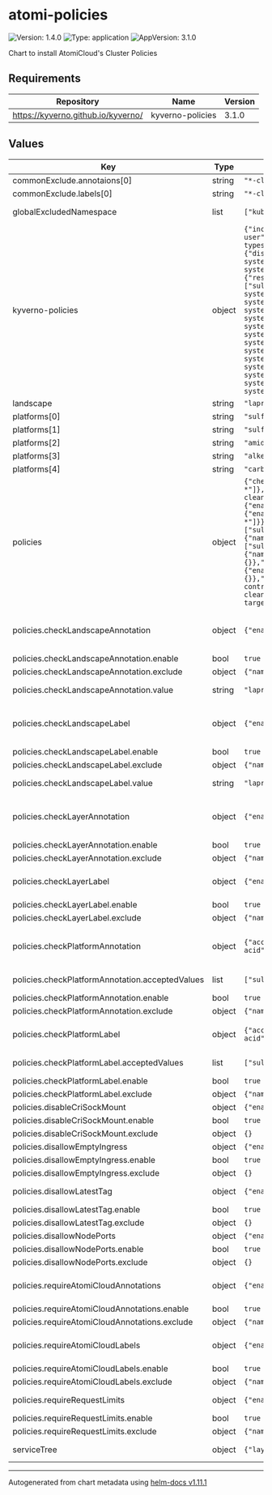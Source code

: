 # atomi-policies

![Version: 1.4.0](https://img.shields.io/badge/Version-1.4.0-informational?style=flat-square) ![Type: application](https://img.shields.io/badge/Type-application-informational?style=flat-square) ![AppVersion: 3.1.0](https://img.shields.io/badge/AppVersion-3.1.0-informational?style=flat-square)

Chart to install AtomiCloud's Cluster Policies

## Requirements

| Repository | Name | Version |
|------------|------|---------|
| https://kyverno.github.io/kyverno/ | kyverno-policies | 3.1.0 |

## Values

| Key | Type | Default | Description |
|-----|------|---------|-------------|
| commonExclude.annotaions[0] | string | `"*-cleanup-controller-*"` |  |
| commonExclude.labels[0] | string | `"*-cleanup-controller-*"` |  |
| globalExcludedNamespace | list | `["kube-system"]` | Namespace to exclude globally |
| kyverno-policies | object | `{"includeRestrictedPolicies":["disallow-privilege-escalation","require-run-as-non-root-user","require-run-as-nonroot","restrict-volume-types"],"podSecuritySeverity":"medium","podSecurityStandard":"baseline","policyExclude":{"disallow-capabilities":{"any":[{"resources":{"namespaces":["kube-system"]}}]},"disallow-host-namespaces":{"any":[{"resources":{"namespaces":["kube-system"]}}]},"disallow-host-path":{"any":[{"resources":{"namespaces":["kube-system"]}},{"resources":{"names":["*-container-logs-collector*"],"namespaces":["sulfoxide"]}}]},"disallow-host-ports":{"any":[{"resources":{"namespaces":["kube-system"]}}]},"disallow-host-process":{"any":[{"resources":{"namespaces":["kube-system"]}}]},"disallow-privilege-escalation":{"any":[{"resources":{"namespaces":["kube-system"]}}]},"disallow-privileged-containers":{"any":[{"resources":{"namespaces":["kube-system"]}}]},"disallow-proc-mount":{"any":[{"resources":{"namespaces":["kube-system"]}}]},"disallow-selinux":{"any":[{"resources":{"namespaces":["kube-system"]}}]},"require-run-as-non-root-user":{"any":[{"resources":{"namespaces":["kube-system"]}}]},"require-run-as-nonroot":{"any":[{"resources":{"namespaces":["kube-system"]}}]},"restrict-apparmor-profiles":{"any":[{"resources":{"namespaces":["kube-system"]}}]},"restrict-seccomp":{"any":[{"resources":{"namespaces":["kube-system"]}}]},"restrict-seccomp-strict":{"any":[{"resources":{"namespaces":["kube-system"]}}]},"restrict-sysctls":{"any":[{"resources":{"namespaces":["kube-system"]}}]},"restrict-volume-types":{"any":[{"resources":{"namespaces":["kube-system"]}}]}},"validationFailureAction":"Audit"}` | Official Kyverno Policies. See [Kyverno Policies](https://github.com/kyverno/kyverno/tree/main/charts/kyverno-policies) |
| landscape | string | `"lapras"` |  |
| platforms[0] | string | `"sulfoxide"` |  |
| platforms[1] | string | `"sulfone"` |  |
| platforms[2] | string | `"amide"` |  |
| platforms[3] | string | `"alkene"` |  |
| platforms[4] | string | `"carboxlic-acid"` |  |
| policies | object | `{"checkLandscapeAnnotation":{"enable":true,"exclude":{"names":["*-cleanup-controller-*"]},"value":"lapras"},"checkLandscapeLabel":{"enable":true,"exclude":{"names":["*-cleanup-controller-*"]},"value":"lapras"},"checkLayerAnnotation":{"enable":true,"exclude":{"names":["*-cleanup-controller-*"]}},"checkLayerLabel":{"enable":true,"exclude":{"names":["*-cleanup-controller-*"]}},"checkPlatformAnnotation":{"acceptedValues":["sulfoxide","sulfone","amide","alkene","carboxlic-acid"],"enable":true,"exclude":{"names":["*-cleanup-controller-*"]}},"checkPlatformLabel":{"acceptedValues":["sulfoxide","sulfone","amide","alkene","carboxlic-acid"],"enable":true,"exclude":{"names":["*-cleanup-controller-*"]}},"disableCriSockMount":{"enable":true,"exclude":{}},"disallowEmptyIngress":{"enable":true,"exclude":{}},"disallowLatestTag":{"enable":true,"exclude":{}},"disallowNodePorts":{"enable":true,"exclude":{}},"requireAtomiCloudAnnotations":{"enable":true,"exclude":{"names":["*-cleanup-controller-*"]}},"requireAtomiCloudLabels":{"enable":true,"exclude":{"names":["*-cleanup-controller-*"]}},"requireRequestLimits":{"enable":true,"exclude":{"names":["*-target-allocator-targetallocator-*"]}}}` | Configure Policies |
| policies.checkLandscapeAnnotation | object | `{"enable":true,"exclude":{"names":["*-cleanup-controller-*"]},"value":"lapras"}` | Check if landscape annotation (atomi.cloud/landscape) value is correct |
| policies.checkLandscapeAnnotation.enable | bool | `true` | Enable this policy |
| policies.checkLandscapeAnnotation.exclude | object | `{"names":["*-cleanup-controller-*"]}` | Exclusion rules |
| policies.checkLandscapeAnnotation.value | string | `"lapras"` | The correct landscape value |
| policies.checkLandscapeLabel | object | `{"enable":true,"exclude":{"names":["*-cleanup-controller-*"]},"value":"lapras"}` | Check if landscape label (atomi.cloud/landscape) value is correct |
| policies.checkLandscapeLabel.enable | bool | `true` | Enable this policy |
| policies.checkLandscapeLabel.exclude | object | `{"names":["*-cleanup-controller-*"]}` | Exclusion rules |
| policies.checkLandscapeLabel.value | string | `"lapras"` | The correct landscape value |
| policies.checkLayerAnnotation | object | `{"enable":true,"exclude":{"names":["*-cleanup-controller-*"]}}` | Check if layer annotation (atomi.cloud/layer) value is between 0 - 2 |
| policies.checkLayerAnnotation.enable | bool | `true` | Enable this policy |
| policies.checkLayerAnnotation.exclude | object | `{"names":["*-cleanup-controller-*"]}` | Exclusion rules |
| policies.checkLayerLabel | object | `{"enable":true,"exclude":{"names":["*-cleanup-controller-*"]}}` | Check if layer label (atomi.cloud/layer) value is between 0 - 2 |
| policies.checkLayerLabel.enable | bool | `true` | Enable this policy |
| policies.checkLayerLabel.exclude | object | `{"names":["*-cleanup-controller-*"]}` | Exclusion rules |
| policies.checkPlatformAnnotation | object | `{"acceptedValues":["sulfoxide","sulfone","amide","alkene","carboxlic-acid"],"enable":true,"exclude":{"names":["*-cleanup-controller-*"]}}` | Check if platform annotation (atomi.cloud/platform) value is correct |
| policies.checkPlatformAnnotation.acceptedValues | list | `["sulfoxide","sulfone","amide","alkene","carboxlic-acid"]` | The correct platform value |
| policies.checkPlatformAnnotation.enable | bool | `true` | Enable this policy |
| policies.checkPlatformAnnotation.exclude | object | `{"names":["*-cleanup-controller-*"]}` | Exclusion rules |
| policies.checkPlatformLabel | object | `{"acceptedValues":["sulfoxide","sulfone","amide","alkene","carboxlic-acid"],"enable":true,"exclude":{"names":["*-cleanup-controller-*"]}}` | Check if platform label (atomi.cloud/platform) value is correct |
| policies.checkPlatformLabel.acceptedValues | list | `["sulfoxide","sulfone","amide","alkene","carboxlic-acid"]` | The correct platform value |
| policies.checkPlatformLabel.enable | bool | `true` | Enable this policy |
| policies.checkPlatformLabel.exclude | object | `{"names":["*-cleanup-controller-*"]}` | Exclusion rules |
| policies.disableCriSockMount | object | `{"enable":true,"exclude":{}}` | Prevent CRI Sock Mount |
| policies.disableCriSockMount.enable | bool | `true` | Enable this policy |
| policies.disableCriSockMount.exclude | object | `{}` | Exclusion rules |
| policies.disallowEmptyIngress | object | `{"enable":true,"exclude":{}}` | Disallow empty ingress |
| policies.disallowEmptyIngress.enable | bool | `true` | Enable this policy |
| policies.disallowEmptyIngress.exclude | object | `{}` | Exclusion rules |
| policies.disallowLatestTag | object | `{"enable":true,"exclude":{}}` | Disallow latest tag for docker images |
| policies.disallowLatestTag.enable | bool | `true` | Enable this policy |
| policies.disallowLatestTag.exclude | object | `{}` | Exclusion rules |
| policies.disallowNodePorts | object | `{"enable":true,"exclude":{}}` | Disallow node ports |
| policies.disallowNodePorts.enable | bool | `true` | Enable this policy |
| policies.disallowNodePorts.exclude | object | `{}` | Exclusion rules |
| policies.requireAtomiCloudAnnotations | object | `{"enable":true,"exclude":{"names":["*-cleanup-controller-*"]}}` | Require annotations in AtomiCloud's Service tree |
| policies.requireAtomiCloudAnnotations.enable | bool | `true` | Enable this policy |
| policies.requireAtomiCloudAnnotations.exclude | object | `{"names":["*-cleanup-controller-*"]}` | Exclusion rules |
| policies.requireAtomiCloudLabels | object | `{"enable":true,"exclude":{"names":["*-cleanup-controller-*"]}}` | Require labels in AtomiCloud's Service tree |
| policies.requireAtomiCloudLabels.enable | bool | `true` | Enable this policy |
| policies.requireAtomiCloudLabels.exclude | object | `{"names":["*-cleanup-controller-*"]}` | Exclusion rules |
| policies.requireRequestLimits | object | `{"enable":true,"exclude":{"names":["*-target-allocator-targetallocator-*"]}}` | Require pods to have request and limits |
| policies.requireRequestLimits.enable | bool | `true` | Enable this policy |
| policies.requireRequestLimits.exclude | object | `{"names":["*-target-allocator-targetallocator-*"]}` | Exclusion rules |
| serviceTree | object | `{"layer":"1","module":"policies","platform":"sulfoxide","service":"sodium"}` | AtomiCloud Service Tree. See [ServiceTree](https://atomicloud.larksuite.com/wiki/OkfJwTXGFiMJkrk6W3RuwRrZs64?theme=DARK&contentTheme=DARK#MHw5d76uDo2tBLx86cduFQMRsBb) |

----------------------------------------------
Autogenerated from chart metadata using [helm-docs v1.11.1](https://github.com/norwoodj/helm-docs/releases/v1.11.1)